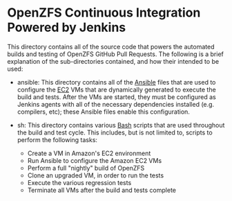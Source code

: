 OpenZFS Continuous Integration Powered by Jenkins
=================================================

This directory contains all of the source code that powers the automated
builds and testing of OpenZFS GitHub Pull Requests. The following is a
brief explanation of the sub-directories contained, and how their
intended to be used:

  - ansible: This directory contains all of the [Ansible][ansible]
    files that are used to configure the [EC2][ec2] VMs that are
    dynamically generated to execute the build and tests. After the VMs
    are started, they must be configured as Jenkins agents with all of
    the necessary dependencies installed (e.g. compilers, etc); these
    Ansible files enable this configuration.

  - sh: This directory contains various [Bash][bash] scripts that are
    used throughout the build and test cycle. This includes, but is not
    limited to, scripts to perform the following tasks:

      - Create a VM in Amazon's EC2 environment
      - Run Ansible to configure the Amazon EC2 VMs
      - Perform a full "nightly" build of OpenZFS
      - Clone an upgraded VM, in order to run the tests
      - Execute the various regression tests
      - Terminate all VMs after the build and tests complete

[ansible]: https://en.wikipedia.org/wiki/Ansible_(software)
[ec2]: https://en.wikipedia.org/wiki/Amazon_Elastic_Compute_Cloud
[bash]: https://en.wikipedia.org/wiki/Bash_(Unix_shell)

